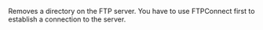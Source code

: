 ﻿Removes a directory on the FTP server. You have to use FTPConnect first to establish a connection to the server.